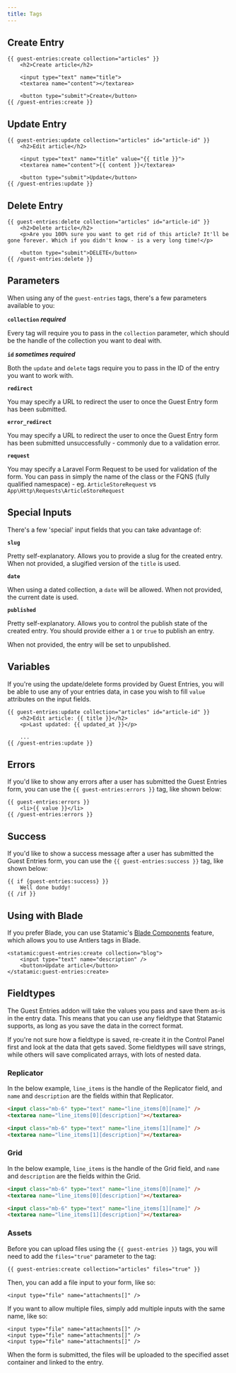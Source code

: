 ```yaml
---
title: Tags
---
```


## Create Entry

```antlers
{{ guest-entries:create collection="articles" }}
    <h2>Create article</h2>

    <input type="text" name="title">
    <textarea name="content"></textarea>

    <button type="submit">Create</button>
{{ /guest-entries:create }}
```

## Update Entry

```antlers
{{ guest-entries:update collection="articles" id="article-id" }}
    <h2>Edit article</h2>

    <input type="text" name="title" value="{{ title }}">
    <textarea name="content">{{ content }}</textarea>

    <button type="submit">Update</button>
{{ /guest-entries:update }}
```

## Delete Entry

```antlers
{{ guest-entries:delete collection="articles" id="article-id" }}
    <h2>Delete article</h2>
    <p>Are you 100% sure you want to get rid of this article? It'll be gone forever. Which if you didn't know - is a very long time!</p>

    <button type="submit">DELETE</button>
{{ /guest-entries:delete }}
```

## Parameters

When using any of the `guest-entries` tags, there's a few parameters available to you:

**`collection` _required_**

Every tag will require you to pass in the `collection` parameter, which should be the handle of the collection you want to deal with.

**`id` _sometimes required_**

Both the `update` and `delete` tags require you to pass in the ID of the entry you want to work with.

**`redirect`**

You may specify a URL to redirect the user to once the Guest Entry form has been submitted.

**`error_redirect`**

You may specify a URL to redirect the user to once the Guest Entry form has been submitted unsuccessfully - commonly due to a validation error.

**`request`**

You may specify a Laravel Form Request to be used for validation of the form. You can pass in simply the name of the class or the FQNS (fully qualified namespace) - eg. `ArticleStoreRequest` vs `App\Http\Requests\ArticleStoreRequest`

## Special Inputs

There's a few 'special' input fields that you can take advantage of:

**`slug`**

Pretty self-explanatory. Allows you to provide a slug for the created entry. When not provided, a slugified version of the `title` is used.

**`date`**

When using a dated collection, a `date` will be allowed. When not provided, the current date is used.

**`published`**

Pretty self-explanatory. Allows you to control the publish state of the created entry. You should provide either a `1` or `true` to publish an entry.

When not provided, the entry will be set to unpublished.

## Variables

If you're using the update/delete forms provided by Guest Entries, you will be able to use any of your entries data, in case you wish to fill `value` attributes on the input fields.

```antlers
{{ guest-entries:update collection="articles" id="article-id" }}
    <h2>Edit article: {{ title }}</h2>
    <p>Last updated: {{ updated_at }}</p>

    ...
{{ /guest-entries:update }}
```

## Errors

If you'd like to show any errors after a user has submitted the Guest Entries form, you can use the `{{ guest-entries:errors }}` tag, like shown below:

```antlers
{{ guest-entries:errors }}
    <li>{{ value }}</li>
{{ /guest-entries:errors }}
```

## Success

If you'd like to show a success message after a user has submitted the Guest Entries form, you can use the `{{ guest-entries:success }}` tag, like shown below:

```antlers
{{ if {guest-entries:success} }}
    Well done buddy!
{{ /if }}
```

## Using with Blade

If you prefer Blade, you can use Statamic's [Blade Components](https://statamic.dev/blade#using-antlers-blade-components) feature, which allows you to use Antlers tags in Blade.

```blade
<statamic:guest-entries:create collection="blog">
    <input type="text" name="description" />
    <button>Update article</button>
</statamic:guest-entries:create>
```

## Fieldtypes

The Guest Entries addon will take the values you pass and save them as-is in the entry data. This means that you can use any fieldtype that Statamic supports, as long as you save the data in the correct format.

If you're not sure how a fieldtype is saved, re-create it in the Control Panel first and look at the data that gets saved. Some fieldtypes will save strings, while others will save complicated arrays, with lots of nested data.

### Replicator

In the below example, `line_items` is the handle of the Replicator field, and `name` and `description` are the fields within that Replicator.

```html
<input class="mb-6" type="text" name="line_items[0][name]" />
<textarea name="line_items[0][description]"></textarea>

<input class="mb-6" type="text" name="line_items[1][name]" />
<textarea name="line_items[1][description]"></textarea>
```

### Grid

In the below example, `line_items` is the handle of the Grid field, and `name` and `description` are the fields within the Grid.

```html
<input class="mb-6" type="text" name="line_items[0][name]" />
<textarea name="line_items[0][description]"></textarea>

<input class="mb-6" type="text" name="line_items[1][name]" />
<textarea name="line_items[1][description]"></textarea>
```

### Assets

Before you can upload files using the `{{ guest-entries }}` tags, you will need to add the `files="true"` parameter to the tag:

```antlers
{{ guest-entries:create collection="articles" files="true" }}
```

Then, you can add a file input to your form, like so:

```antlers
<input type="file" name="attachments[]" />
```

If you want to allow multiple files, simply add multiple inputs with the same name, like so:

```antlers
<input type="file" name="attachments[]" />
<input type="file" name="attachments[]" />
<input type="file" name="attachments[]" />
```

When the form is submitted, the files will be uploaded to the specified asset container and linked to the entry.